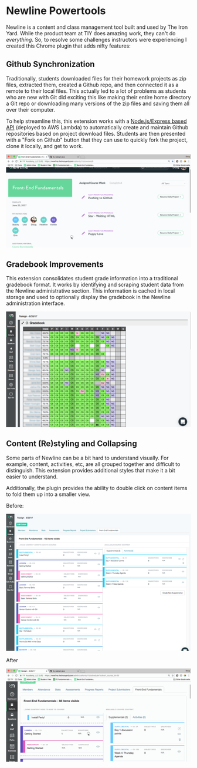 # Newline Powertools

Newline is a content and class management tool built and used by The Iron Yard. While the product team at TIY does amazing work, they can't do _everything_. So, to resolve some challenges instructors were experiencing I created this Chrome plugin that adds nifty features:

## Github Synchronization
Traditionally, students downloaded files for their homework projects as zip files, extracted them, created a Github repo, and then connected it as a remote to their local files. This actually led to a lot of problems as students who are new with Git did exciting this like making their entire home directory a Git repo or downloading many versions of the zip files and saving them all over their computer. 

To help streamline this, this extension works with a [Node.js/Express based API](https://github.com/dhughes/newline-powertools-api) (deployed to AWS Lambda) to automatically create and maintain Github repositories based on project download files. Students are then presented with a "Fork on Github" button that they can use to quickly fork the project, clone it locally, and get to work.

![Content being synced to Github](https://raw.githubusercontent.com/dhughes/newline-powertools/master/images/sync-to-github.gif)

## Gradebook Improvements
This extension consolidates student grade information into a traditional gradebook format. It works by identifying and scraping student data from the Newline administrative section. This information is cached in local storage and used to optionally display the gradebook in the Newline administration interface.

![Gradebook presentation](https://raw.githubusercontent.com/dhughes/newline-powertools/master/images/gradebook.png)

## Content (Re)styling and Collapsing
Some parts of Newline can be a bit hard to understand visually. For example, content, activities, etc, are all grouped together and difficult to distinguish. This extension provides additional styles that make it a bit easier to understand.

Additionally, the plugin provides the ability to double click on content items to fold them up into a smaller view.

Before:

![Old and busted](https://raw.githubusercontent.com/dhughes/newline-powertools/master/images/content-before.png)

After

![New Hotness](https://raw.githubusercontent.com/dhughes/newline-powertools/master/images/collapse-content.gif)
